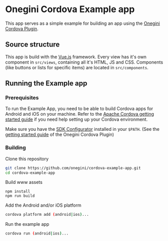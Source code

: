 # Onegini Cordova Example app

This app serves as a simple example for building an app using the [Onegini Cordova Plugin](https://github.com/onegini/cordova-plugin-onegini).

## Source structure
This app is build with the [Vue.js](https://vuejs.org) framework.
Every view has it's own component in `src/views`, containing all it's HTML, JS and CSS.
Components (like buttons or lists for specific items) are located in `src/components`.

## Running the Example app

### Prerequisites
To run the Example App, you need to be able to build Cordova apps for Android and iOS on your machine.
Refer to the [Apache Cordova getting started guide](https://cordova.apache.org/#getstarted) if you need help setting up your Cordova environment.

Make sure you have the [SDK Configurator](https://github.com/Onegini/onegini-sdk-configurator) installed in your `$PATH`.
(See the [getting started guide](https://docs.onegini.com/msp/latest/cordova-plugin/topics/getting-started.html#install-the-sdk-configurator) of the Onegini 
Cordova Plugin)

### Building
Clone this repository
```sh
git clone https://github.com/onegini/cordova-example-app.git
cd cordova-example-app
```

Build www assets
```
npm install
npm run build
```

Add the Android and/or iOS platform
```sh
cordova platform add (android|ios)...
```

Run the example app
```sh
cordova run (android|ios)...
```
